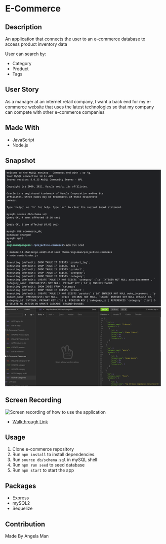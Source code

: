 # E-Commerce

## Description
An application that connects the user to an e-commerce database to access product inventory data

User can search by:
* Category
* Product
* Tags

## User Story
As a manager at an internet retail company, I want a back end for my e-commerce website that uses the latest technologies so that my company can compete with other e-commerce companies

## Made With
* JavaScript
* Node.js

## Snapshot
![Snapshot of the terminal prompts](./ecommerce-terminal.png)
![Snapshot of accessing the database](./ecommerce-db.png)

## Screen Recording
![Screen recording of how to use the application](./ecommerce-demo.gif)
* [Walkthrough Link](https://drive.google.com/file/d/1jURWyviz52A6uZagbU9fP1peRhiTMU8g/view)

## Usage
1. Clone e-commerce repository
2. Run <code>npm install</code> to install dependencies
3. Run <code>source db/schema.sql</code> in mySQL shell
3. Run <code>npm run seed</code> to seed database
4. Run <code>npm start</code> to start the app

## Packages
* Express
* mySQL2
* Sequelize

## Contribution
Made By Angela Man
